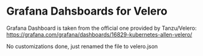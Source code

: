 # Grafana Dahsboards for Velero

Grafana Dashboard is taken from the official one provided by Tanzu/Velero:
<https://grafana.com/grafana/dashboards/16829-kubernetes-allen-velero/>

No customizations done, just renamed the file to velero.json

